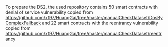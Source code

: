 To prepare the DS2, the used repository contains 50 smart contracts with denial of service vulnerability copied from https://github.com/xf97/HuangGai/tree/master/manualCheckDataset/DosByComplexFallback and 22 smart contracts with the reentrancy vulnerability copied from https://github.com/xf97/HuangGai/tree/master/manualCheckDataset/reentrancy
